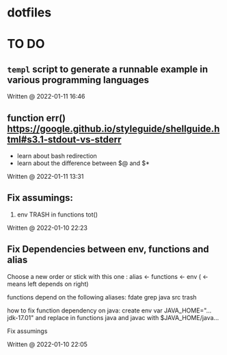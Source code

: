 # dotfiles

# TO DO

## `templ` script to generate a runnable example in various programming languages

Written @ 2022-01-11 16:46


## function err() https://google.github.io/styleguide/shellguide.html#s3.1-stdout-vs-stderr
- learn about bash redirection
- learn about the difference between $@ and $\*

Written @ 2022-01-11 13:31




## Fix assumings:
1. env TRASH in functions tot()

Written @ 2022-01-10 22:23

## Fix Dependencies between env, functions and alias 

Choose a new order or stick with this one : alias <- functions <- env ( <- means left depends on right)

functions depend on the following aliases:
fdate
grep
java
src
trash

how to fix function dependency on java:
create env var JAVA_HOME="... jdk-17.01"
and
replace in functions java and javac with $JAVA_HOME/java...

Fix assumings 

Written @ 2022-01-10 22:05


